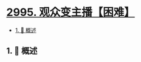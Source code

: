 # [2995. 观众变主播【困难】](https://github.com/Tdahuyou/TNotes.leetcode/tree/main/notes/2995.%20%E8%A7%82%E4%BC%97%E5%8F%98%E4%B8%BB%E6%92%AD%E3%80%90%E5%9B%B0%E9%9A%BE%E3%80%91)

<!-- region:toc -->

- [1. 📝 概述](#1--概述)

<!-- endregion:toc -->

## 1. 📝 概述
